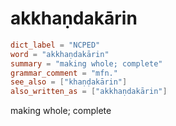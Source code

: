# akkhaṇdakārin

``` toml
dict_label = "NCPED"
word = "akkhaṇdakārin"
summary = "making whole; complete"
grammar_comment = "mfn."
see_also = ["khaṇḍakārin"]
also_written_as = ["akkhaṇdakārin"]
```

making whole; complete

